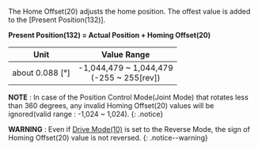 The Home Offset(20) adjusts the home position. The offest value is added to the [Present Position(132)].  

**Present Position(132) = Actual Position + Homing Offset(20)**

|        Unit         |                  Value Range                  |
|:-------------------:|:---------------------------------------------:|
| about 0.088 [&deg;] | -1,044,479 ~ 1,044,479<br />(-255 ~ 255[rev]) |

**NOTE** : In case of the Position Control Mode(Joint Mode) that rotates less than 360 degrees, any invalid Homing Offset(20) values will be ignored(valid range : -1,024 ~ 1,024).
{: .notice}

**WARNING** : Even if [Drive Mode(10)](#drive-mode10) is set to the Reverse Mode, the sign of Homing Offset(20) value is not reversed.
{: .notice--warning}
